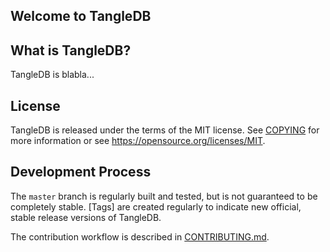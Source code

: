 ## Welcome to TangleDB

What is TangleDB?
----------------

TangleDB is blabla...

License
-------

TangleDB is released under the terms of the MIT license. See [COPYING](COPYING) for more
information or see https://opensource.org/licenses/MIT.

Development Process
-------------------

The `master` branch is regularly built and tested, but is not guaranteed to be
completely stable. [Tags] are created regularly to indicate new official, stable release versions of TangleDB.

The contribution workflow is described in [CONTRIBUTING.md](CONTRIBUTING.md).
